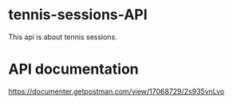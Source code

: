 # tennis-sessions-API

This api is about tennis sessions.

# API documentation

https://documenter.getpostman.com/view/17068729/2s935vnLvo
